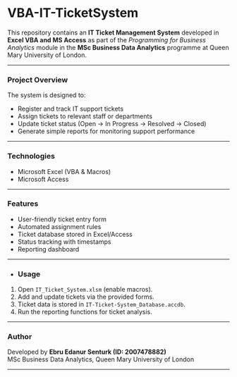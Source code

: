 # VBA-IT-TicketSystem

This repository contains an **IT Ticket Management System** developed in **Excel VBA and MS Access** as part of the *Programming for Business Analytics* module in the **MSc Business Data Analytics** programme at Queen Mary University of London.

---

### Project Overview
The system is designed to:
- Register and track IT support tickets  
- Assign tickets to relevant staff or departments  
- Update ticket status (Open → In Progress → Resolved → Closed)  
- Generate simple reports for monitoring support performance  

---

### Technologies
- Microsoft Excel (VBA & Macros)  
- Microsoft Access  

---

### Features
- User-friendly ticket entry form  
- Automated assignment rules  
- Ticket database stored in Excel/Access  
- Status tracking with timestamps  
- Reporting dashboard

---

- ### Usage
1. Open `IT_Ticket_System.xlsm` (enable macros).  
2. Add and update tickets via the provided forms.  
3. Ticket data is stored in `IT-Ticket-System_Database.accdb`.  
4. Run the reporting functions for ticket analysis.  

---

### Author
Developed by **Ebru Edanur Senturk (ID: 2007478882)**  
MSc Business Data Analytics, Queen Mary University of London 

---
